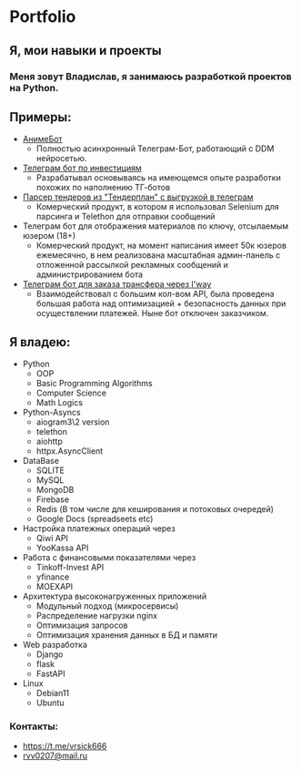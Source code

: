 # Portfolio
## Я, мои навыки и проекты


### Меня зовут **Владислав**, я занимаюсь разработкой проектов на Python.


## **Примеры:**

- [АнимеБот](https://user-images.githubusercontent.com/102144407/213987069-b817265a-9e56-4859-bdf7-131c44948ecc.png)
  - Полностью асинхронный Телеграм-Бот, работающий с DDM нейросетью.
- [Телеграм бот по инвестициям](https://user-images.githubusercontent.com/102144407/214104150-18071bd6-2d34-4bc4-a46b-095c6f7e87fc.jpg)
  - Разрабатывал основываясь на имеющемся опыте разработки похожих по наполнению ТГ-ботов
- [Парсер тендеров из "Тендерплан" с выгрузкой в телеграм](https://t.me/stroy_tender_mo)
  - Комерческий продукт, в котором я использовал Selenium для парсинга и Telethon для отправки сообщений
- Телеграм бот для отображения материалов по ключу, отсылаемым юзером (18+)
  - Комерческий продукт, на момент написания имеет 50к юзеров ежемесячно, в нем реализована масштабная админ-панель с отложенной рассылкой рекламных сообщений и администрированием бота
- [Телеграм бот для заказа трансфера через I'way](https://github.com/user-attachments/assets/b6d8c2b1-5bec-49fe-9e29-1bc73807607b)
  - Взаимодействовал с большим кол-вом API, была проведена большая работа над оптимизацией + безопасность данных при осуществлении платежей. Ныне бот отключен заказчиком.


## **Я владею**:

- Python<br>
  - OOP
  - Basic Programming Algorithms
  - Computer Science
  - Math Logics
- Python-Asyncs
  - aiogram3\2 version
  - telethon
  - aiohttp
  - httpx.AsyncClient
- DataBase<br>
  - SQLITE
  - MySQL
  - MongoDB
  - Firebase
  - Redis (В том числе для кеширования и потоковых очередей)
  - Google Docs (spreadseets etc)
- Настройка платежных операций через<br>
  - Qiwi API<br> 
  - YooKassa API<br>
- Работа с финансовыми показателями через 
  - Tinkoff-Invest API 
  - yfinance
  - MOEXAPI
- Архитектура высоконагруженных приложений
  - Модульный подход (микросервисы)
  - Распределение нагрузки nginx
  - Оптимизация запросов
  - Оптимизация хранения данных в БД и памяти
- Web разработка
  - Django
  - flask
  - FastAPI
- Linux
  - Debian11
  - Ubuntu


### **Контакты**:
  - <https://t.me/vrsick666>
  - <rvv0207@mail.ru>

